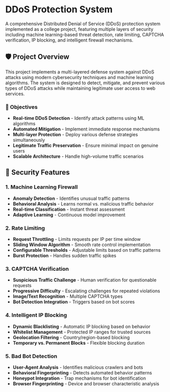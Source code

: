 # DDoS Protection System

A comprehensive Distributed Denial of Service (DDoS) protection system implemented as a college project, featuring multiple layers of security including machine learning-based threat detection, rate limiting, CAPTCHA verification, IP blocking, and intelligent firewall mechanisms.

## 🛡️ Project Overview

This project implements a multi-layered defense system against DDoS attacks using modern cybersecurity techniques and machine learning algorithms. The system is designed to detect, mitigate, and prevent various types of DDoS attacks while maintaining legitimate user access to web services.

### 🎯 Objectives
- **Real-time DDoS Detection** - Identify attack patterns using ML algorithms
- **Automated Mitigation** - Implement immediate response mechanisms
- **Multi-layer Protection** - Deploy various defense strategies simultaneously
- **Legitimate Traffic Preservation** - Ensure minimal impact on genuine users
- **Scalable Architecture** - Handle high-volume traffic scenarios

## 🔐 Security Features

### 1. **Machine Learning Firewall**
- **Anomaly Detection** - Identifies unusual traffic patterns
- **Behavioral Analysis** - Learns normal vs. malicious traffic behavior
- **Real-time Classification** - Instant threat assessment
- **Adaptive Learning** - Continuous model improvement

### 2. **Rate Limiting**
- **Request Throttling** - Limits requests per IP per time window
- **Sliding Window Algorithm** - Smooth rate control implementation
- **Configurable Thresholds** - Adjustable limits based on traffic patterns
- **Burst Protection** - Handles sudden traffic spikes

### 3. **CAPTCHA Verification**
- **Suspicious Traffic Challenge** - Human verification for questionable requests
- **Progressive Difficulty** - Escalating challenges for repeated violations
- **Image/Text Recognition** - Multiple CAPTCHA types
- **Bot Detection Integration** - Triggers based on bot scores

### 4. **Intelligent IP Blocking**
- **Dynamic Blacklisting** - Automatic IP blocking based on behavior
- **Whitelist Management** - Protected IP ranges for trusted sources
- **Geolocation Filtering** - Country/region-based blocking
- **Temporary vs. Permanent Blocks** - Flexible blocking duration

### 5. **Bad Bot Detection**
- **User-Agent Analysis** - Identifies malicious crawlers and bots
- **Behavioral Fingerprinting** - Detects automated behavior patterns
- **Honeypot Integration** - Trap mechanisms for bot identification
- **Browser Fingerprinting** - Device and browser characteristic analysis

